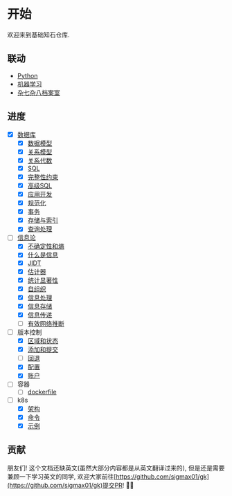 # 开始

欢迎来到基础知石仓库.

## 联动

- [Python](https://py.ricolxwz.de)
- [机器学习](https://ml.ricolxwz.de)
- [杂七杂八档案室](https://misc.ricolxwz.de)

## 进度

- [x] [数据库](/database/)
    - [x] [数据模型](database/conceptual-model)
    - [x] [关系模型](database/conceptual-model)
    - [x] [关系代数](database/relational-algebra)
    - [x] [SQL](database/sql)
    - [x] [完整性约束](database/integrity-constraints)
    - [x] [高级SQL](database/advanced-sql)
    - [x] [应用开发](database/app-dev)
    - [x] [规范化](database/normalization)
    - [x] [事务](/database/transaction)
    - [x] [存储与索引](/database/storage-indexing)
    - [x] [查询处理](/database/query-processing)
- [ ] [信息论](/information-theory/)
    - [x] [不确定性和熵](information-theory/uncertainty-and-entropy)
    - [x] [什么是信息](information-theory/what-is-information)
    - [x] [JIDT](information-theory/jidt)
    - [x] [估计器](information-theory/estimator)
    - [x] [统计显著性](/information-theory/statistical-significance)
    - [x] [自组织](/information-theory/self-organisation)
    - [x] [信息处理](/information-theory/information-processing)
    - [x] [信息存储](/information-theory/information-storage)
    - [x] [信息传递](/information-theory/information-transfer)
    - [ ] [有效网络推断](/information-theory/effective-network-inference)
- [ ] 版本控制
    - [x] [区域和状态](/version-control/area-and-status)
    - [x] [添加和提交](/version-control/add-and-commit)
    - [ ] [回退](/version-control/revert)
    - [x] [配置](/version-control/config)
    - [x] [账户](/version-control/account)
- [ ] 容器
    - [ ] [dockerfile](/containerization/dockerfile)
- [ ] k8s
    - [x] [架构](/k8s/architecture)
    - [x] [命令](/k8s/command)
    - [x] [示例](/k8s/example)

## 贡献

朋友们! 这个文档还缺英文(虽然大部分内容都是从英文翻译过来的), 但是还是需要兼顾一下学习英文的同学, 欢迎大家前往[https://github.com/sigmax01/gk](https://github.com/sigmax01/gk)提交PR! 🦀🦀